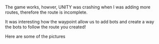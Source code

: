 The game works, howver, UNITY was crashing when I was adding more routes, therefore the route is incomplete.

It was interesting how the waypoint allow us to add bots and create a way the bots to follow the route you created!

Here are some of the pictures
